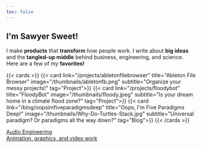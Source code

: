 ```yaml
---
toc: false
---
```

## I'm Sawyer Sweet!

I make **products** that **transform** how people work. I write about **big ideas** and the **tangled-up middle** behind business, engineering, and science. Here are a few of my **favorites!**


{{< cards >}}
  {{< card link="/projects/abletonfilebrowser" title="Ableton File Browser" image="/thumbnails/abletonfb.png" subtitle="Organize your messy projects!" tag="Project">}}
  {{< card link="/projects/floodybot" title="FloodyBot" image="/thumbnails/floody.jpeg" subtitle="Is your dream home in a climate flood zone?" tag="Project">}}
  {{< card link="/blog/oopsimfiveparadigmsdeep" title="Oops, I'm Five Paradigms Deep!" image="/thumbnails/Why-Do-Turtles-Stack.jpg" subtitle="Universal paradigm? Or paradigms all the way down?" tag="Blog">}}
{{< /cards >}}

[Audio Engineering](https://open.spotify.com/artist/4Ihj7e53fbPdWe0sKeRPEy)  
[Animation, graphics, and video work](https://vimeo.com/996398920)